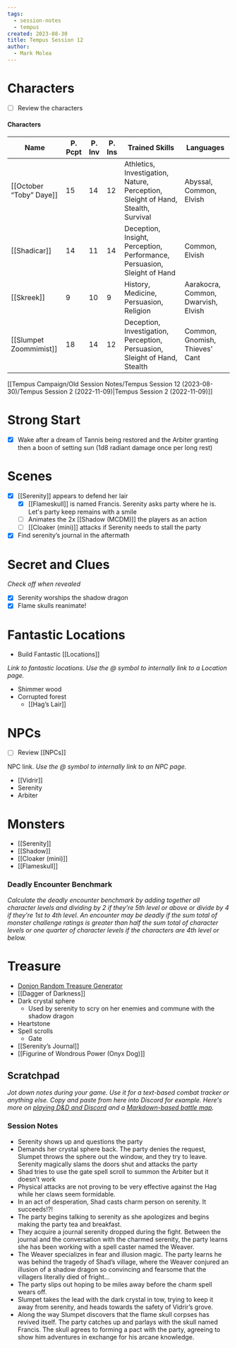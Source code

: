 ```yaml
---
tags:
  - session-notes
  - tempus
created: 2023-08-30
title: Tempus Session 12
author:
  - Mark Molea
---
```



# Characters

- [ ] Review the characters

#### Characters

|Name|P. Pcpt|P. Inv|P. Ins|Trained Skills|Languages|
|---|---|---|---|---|---|
|[[October “Toby” Daye]]|15|14|12|Athletics, Investigation, Nature, Perception, Sleight of Hand, Stealth, Survival|Abyssal, Common, Elvish|
|[[Shadicar]]|14|11|14|Deception, Insight, Perception, Performance, Persuasion, Sleight of Hand|Common, Elvish|
|[[Skreek]]|9|10|9|History, Medicine, Persuasion, Religion|Aarakocra, Common, Dwarvish, Elvish|
|[[Slumpet Zoommimist]]|18|14|12|Deception, Investigation, Perception, Persuasion, Sleight of Hand, Stealth|Common, Gnomish, Thieves' Cant|

  
  

[[Tempus Campaign/Old Session Notes/Tempus Session 12 (2023-08-30)/Tempus Session 2 (2022-11-09)|Tempus Session 2 (2022-11-09)]]

# Strong Start

- [x] Wake after a dream of Tannis being restored and the Arbiter granting then a boon of setting sun (1d8 radiant damage once per long rest)

# Scenes

- [x] [[Serenity]] appears to defend her lair
    - [x] [[Flameskull]] is named Francis. Serenity asks party where he is. Let's party keep remains with a smile
    - [ ] Animates the 2x [[Shadow (MCDM)]] the players as an action
    - [ ] [[Cloaker (mini)]] attacks if Serenity needs to stall the party
- [x] Find serenity’s journal in the aftermath

# Secret and Clues

_Check off when revealed_

- [x] Serenity worships the shadow dragon
- [x] Flame skulls reanimate!

# Fantastic Locations

- Build Fantastic [[Locations]]

_Link to fantastic locations. Use the @ symbol to internally link to a Location page._

- Shimmer wood
- Corrupted forest
    - [[Hag’s Lair]]

# NPCs

- [ ] Review [[NPCs]]

NPC link. _Use the @ symbol to internally link to an NPC page._

- [[Vidrir]]
- Serenity
- Arbiter

# Monsters

- [[Serenity]]
- [[Shadow]]
- [[Cloaker (mini)]]
- [[Flameskull]]

  

### **Deadly Encounter Benchmark**

_Calculate the deadly encounter benchmark by adding together all character levels and dividing by 2 if they're 5th level or above or divide by 4 if they're 1st to 4th level. An encounter may be deadly if the sum total of monster challenge ratings is greater than half the sum total of character levels or one quarter of character levels if the characters are 4th level or below._

# Treasure

- [Donjon Random Treasure Generator](https://donjon.bin.sh/5e/random/#type=treasure;treasure-cr=4;treasure-loot_type=treasure_hoard)
- [[Dagger of Darkness]]
- Dark crystal sphere
    - Used by serenity to scry on her enemies and commune with the shadow dragon
- Heartstone
- Spell scrolls
    - Gate
- [[Serenity’s Journal]]
- [[Figurine of Wondrous Power (Onyx Dog)]]

  

## Scratchpad

_Jot down notes during your game. Use it for a text-based combat tracker or anything else. Copy and paste from here into Discord for example. Here's more on [playing D&D and Discord](https://slyflourish.com/playing_dnd_over_discord.html) and a [Markdown-based battle map](https://slyflourish.com/text-based_battle_maps.html)._

### Session Notes

- Serenity shows up and questions the party
- Demands her crystal sphere back. The party denies the request, Slumpet throws the sphere out the window, and they try to leave. Serenity magically slams the doors shut and attacks the party
- Shad tries to use the gate spell scroll to summon the Arbiter but it doesn’t work
- Physical attacks are not proving to be very effective against the Hag while her claws seem formidable.
- In an act of desperation, Shad casts charm person on serenity. It succeeds!?!
- The party begins talking to serenity as she apologizes and begins making the party tea and breakfast.
- They acquire a journal serenity dropped during the fight. Between the journal and the conversation with the charmed serenity, the party learns she has been working with a spell caster named the Weaver.
- The Weaver specializes in fear and illusion magic. The party learns he was behind the tragedy of Shad’s village, where the Weaver conjured an illusion of a shadow dragon so convincing and fearsome that the villagers literally died of fright…
- The party slips out hoping to be miles away before the charm spell wears off.
- Slumpet takes the lead with the dark crystal in tow, trying to keep it away from serenity, and heads towards the safety of Vidrir’s grove.
- Along the way Slumpet discovers that the flame skull corpses has revived itself. The party catches up and parlays with the skull named Francis. The skull agrees to forming a pact with the party, agreeing to show him adventures in exchange for his arcane knowledge.